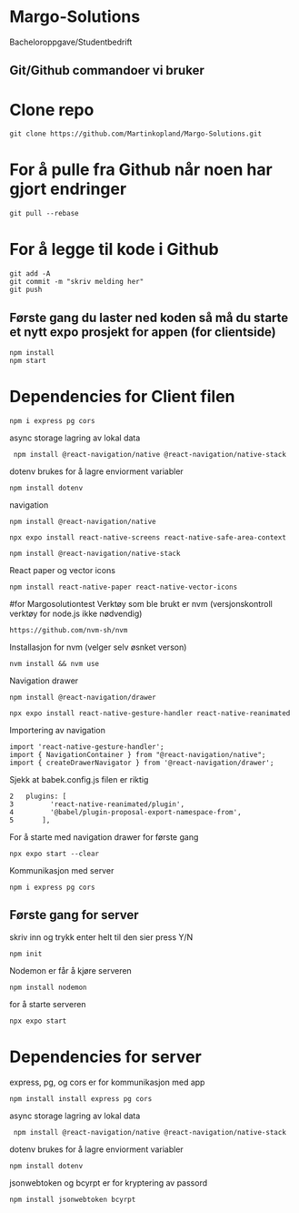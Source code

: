 # Margo-Solutions
Bacheloroppgave/Studentbedrift

## Git/Github commandoer vi bruker

# Clone repo
```
git clone https://github.com/Martinkopland/Margo-Solutions.git
```
# For å pulle fra Github når noen har gjort endringer
```
git pull --rebase
```
# For å legge til kode i Github
```
git add -A
git commit -m "skriv melding her"
git push
```

## Første gang du laster ned koden så må du starte et nytt expo prosjekt for appen (for clientside)
```
npm install
npm start
```

# Dependencies for Client filen
```
npm i express pg cors
```
async storage lagring av lokal data
```
 npm install @react-navigation/native @react-navigation/native-stack
```
dotenv brukes for å lagre enviorment variabler
```
npm install dotenv
```
navigation
```
npm install @react-navigation/native
```
```
npx expo install react-native-screens react-native-safe-area-context
```
```
npm install @react-navigation/native-stack
```
React paper og vector icons
```
npm install react-native-paper react-native-vector-icons
```
#for Margosolutiontest
Verktøy som ble brukt er nvm (versjonskontroll verktøy for node.js ikke nødvendig)
```
https://github.com/nvm-sh/nvm
```
Installasjon for nvm (velger selv øsnket verson)
```
nvm install && nvm use 
```
Navigation drawer
```
npm install @react-navigation/drawer
```
```
npx expo install react-native-gesture-handler react-native-reanimated
```
Importering av navigation
```
import 'react-native-gesture-handler';
import { NavigationContainer } from "@react-navigation/native";
import { createDrawerNavigator } from '@react-navigation/drawer';
```
Sjekk at babek.config.js filen er riktig
```
2	plugins: [
3	      'react-native-reanimated/plugin',
4	      '@babel/plugin-proposal-export-namespace-from',
5	    ],
```
For å starte med navigation drawer for første gang
```
npx expo start --clear 
```
Kommunikasjon med server
```
npm i express pg cors
```

## Første gang for server 
skriv inn og trykk enter helt til den sier press Y/N
```
npm init
```
Nodemon er får å kjøre serveren
```
npm install nodemon
```
for å starte serveren
```
npx expo start
```

# Dependencies for server
express, pg, og cors er for kommunikasjon med app 
```
npm install install express pg cors 
```
async storage lagring av lokal data
```
 npm install @react-navigation/native @react-navigation/native-stack
```
dotenv brukes for å lagre enviorment variabler
```
npm install dotenv
```
jsonwebtoken og bcyrpt er for kryptering av passord
```
npm install jsonwebtoken bcyrpt
```
